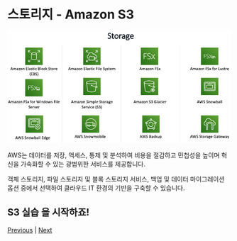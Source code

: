# 스토리지 - Amazon S3

![](./images/storage001.png)

AWS는 데이터를 저장, 액세스, 통제 및 분석하여 비용을 절감하고 민첩성을 높이며 혁신을 가속화할 수 있는 광범위한 서비스를 제공합니다.

객체 스토리지, 파일 스토리지 및 블록 스토리지 서비스, 백업 및 데이터 마이그레이션 옵션 중에서 선택하여 클라우드 IT 환경의 기반을 구축할 수 있습니다.

## S3 실습 을 시작하죠!

[Previous](../1.basic-modules/50-rds/rds/7-rds.md) | [Next](../1.basic-modules/60-s3/s3.md)